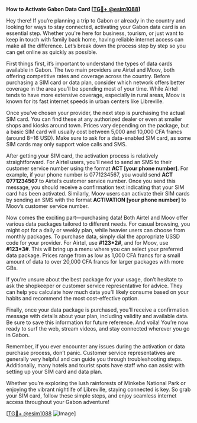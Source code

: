 **How to Activate Gabon Data Card [[TG💪+ @esim1088](https://t.me/s/esim1088)]**

Hey there! If you’re planning a trip to Gabon or already in the country and looking for ways to stay connected, activating your Gabon data card is an essential step. Whether you're here for business, tourism, or just want to keep in touch with family back home, having reliable internet access can make all the difference. Let’s break down the process step by step so you can get online as quickly as possible.

First things first, it’s important to understand the types of data cards available in Gabon. The two main providers are Airtel and Moov, both offering competitive rates and coverage across the country. Before purchasing a SIM card or data plan, consider which network offers better coverage in the area you’ll be spending most of your time. While Airtel tends to have more extensive coverage, especially in rural areas, Moov is known for its fast internet speeds in urban centers like Libreville.

Once you’ve chosen your provider, the next step is purchasing the actual SIM card. You can find these at any authorized dealer or even at smaller shops and kiosks around town. Prices vary depending on the package, but a basic SIM card will usually cost between 5,000 and 10,000 CFA francs (around $8-$16 USD). Make sure to ask for a data-enabled SIM card, as some SIM cards may only support voice calls and SMS.

After getting your SIM card, the activation process is relatively straightforward. For Airtel users, you’ll need to send an SMS to their customer service number using the format **ACT [your phone number]**. For example, if your phone number is 0771234567, you would send **ACT 0771234567** to Airtel’s customer service number. Once you send this message, you should receive a confirmation text indicating that your SIM card has been activated. Similarly, Moov users can activate their SIM cards by sending an SMS with the format **ACTIVATION [your phone number]** to Moov’s customer service number.

Now comes the exciting part—purchasing data! Both Airtel and Moov offer various data packages tailored to different needs. For casual browsing, you might opt for a daily or weekly plan, while heavier users can choose from monthly packages. To purchase data, simply dial the appropriate USSD code for your provider. For Airtel, use **#123*2#**, and for Moov, use **#123*3#**. This will bring up a menu where you can select your preferred data package. Prices range from as low as 1,000 CFA francs for a small amount of data to over 20,000 CFA francs for larger packages with more GBs.

If you’re unsure about the best package for your usage, don’t hesitate to ask the shopkeeper or customer service representative for advice. They can help you calculate how much data you’ll likely consume based on your habits and recommend the most cost-effective option.

Finally, once your data package is purchased, you’ll receive a confirmation message with details about your plan, including validity and available data. Be sure to save this information for future reference. And voila! You’re now ready to surf the web, stream videos, and stay connected wherever you go in Gabon.

Remember, if you ever encounter any issues during the activation or data purchase process, don’t panic. Customer service representatives are generally very helpful and can guide you through troubleshooting steps. Additionally, many hotels and tourist spots have staff who can assist with setting up your SIM card and data plan.

Whether you’re exploring the lush rainforests of Minkebe National Park or enjoying the vibrant nightlife of Libreville, staying connected is key. So grab your SIM card, follow these simple steps, and enjoy seamless internet access throughout your Gabon adventure!

[[TG💪+ @esim1088](https://t.me/s/esim1088) ![Image](https://i.postimg.cc/Y0z9fWf4/image.png)]